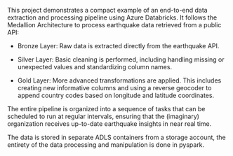 This project demonstrates a compact example of an end-to-end data extraction and processing pipeline using Azure Databricks. It follows the Medallion Architecture to process earthquake data retrieved from a public API:

- Bronze Layer: Raw data is extracted directly from the earthquake API.

- Silver Layer: Basic cleaning is performed, including handling missing or unexpected values and standardizing column names.

- Gold Layer: More advanced transformations are applied. This includes creating new informative columns and using a reverse geocoder to append country codes based on longitude and latitude coordinates.

The entire pipeline is organized into a sequence of tasks that can be scheduled to run at regular intervals, ensuring that the (imaginary) organization receives up-to-date earthquake insights in near real time.

The data is stored in separate ADLS containers from a storage account, the entirety of the data processing and manipulation is done in pyspark.
